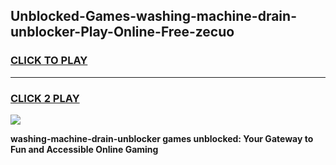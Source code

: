 
## Unblocked-Games-washing-machine-drain-unblocker-Play-Online-Free-zecuo
<h3>
<a href="https://premium76.site?title=washing-machine-drain-unblocker&ref=26A">CLICK TO PLAY</a></h3>
<hr>

<h3>
<a href="https://premium76.site?title=washing-machine-drain-unblocker&ref=26A">CLICK 2 PLAY</a>
  
</h3>

<a href="https://premium76.site?title=washing-machine-drain-unblocker&ref=26A"><img src="https://clearcache.store/games.png"></a>


**washing-machine-drain-unblocker games unblocked: Your Gateway to Fun and Accessible Online Gaming**
